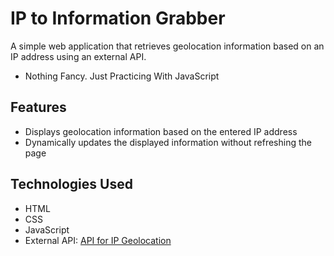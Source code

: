 # IP to Information Grabber

A simple web application that retrieves geolocation information based on an IP address using an external API.

- Nothing Fancy. Just Practicing With JavaScript

## Features

- Displays geolocation information based on the entered IP address
- Dynamically updates the displayed information without refreshing the page

## Technologies Used

- HTML
- CSS
- JavaScript
- External API: [API for IP Geolocation](https://api.techniknews.net/ipgeo/)
